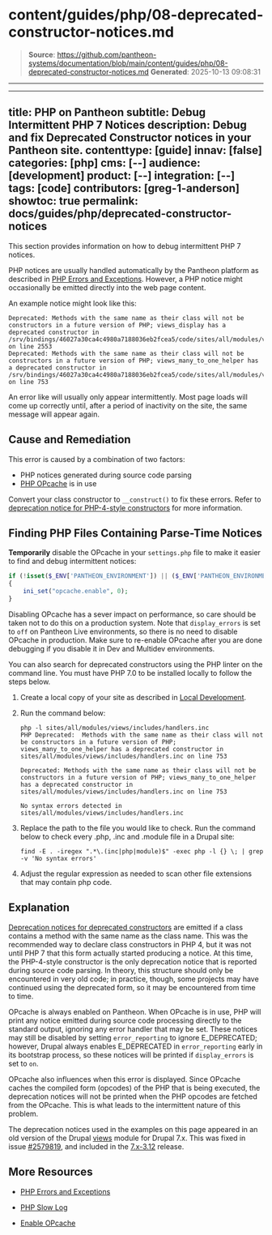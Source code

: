 # content/guides/php/08-deprecated-constructor-notices.md

> **Source**: https://github.com/pantheon-systems/documentation/blob/main/content/guides/php/08-deprecated-constructor-notices.md
> **Generated**: 2025-10-13 09:08:31

---

---
title: PHP on Pantheon
subtitle: Debug Intermittent PHP 7 Notices
description: Debug and fix Deprecated Constructor notices in your Pantheon site.
contenttype: [guide]
innav: [false]
categories: [php]
cms: [--]
audience: [development]
product: [--]
integration: [--]
tags: [code]
contributors: [greg-1-anderson]
showtoc: true
permalink: docs/guides/php/deprecated-constructor-notices
---

This section provides information on how to debug intermittent PHP 7 notices.

PHP notices are usually handled automatically by the Pantheon platform as described in [PHP Errors and Exceptions](/guides/php/php-errors). However, a PHP notice might occasionally be emitted directly into the web page content.

An example notice might look like this:

```none
Deprecated: Methods with the same name as their class will not be constructors in a future version of PHP; views_display has a deprecated constructor in /srv/bindings/46027a30ca4c4980a7188036eb2fcea5/code/sites/all/modules/views/includes/view.inc on line 2553
Deprecated: Methods with the same name as their class will not be constructors in a future version of PHP; views_many_to_one_helper has a deprecated constructor in /srv/bindings/46027a30ca4c4980a7188036eb2fcea5/code/sites/all/modules/views/includes/handlers.inc on line 753
```

An error like will usually only appear intermittently. Most page loads will come up correctly until, after a period of inactivity on the site, the same message will appear again.

## Cause and Remediation

This error is caused by a combination of two factors:

- PHP notices generated during source code parsing
- [PHP OPcache](https://www.php.net/manual/en/book.opcache.php) is in use

Convert your class constructor to `__construct()` to fix these errors. Refer to [deprecation notice for PHP-4-style constructors](https://secure.php.net/manual/en/migration70.deprecated.php#migration70.deprecated.php4-constructors) for more information.

## Finding PHP Files Containing Parse-Time Notices

**Temporarily** disable the OPcache in your `settings.php` file to make it easier to find and debug intermittent notices:

```php
if (!isset($_ENV['PANTHEON_ENVIRONMENT']) || ($_ENV['PANTHEON_ENVIRONMENT'] != 'live'))
{
    ini_set("opcache.enable", 0);
}
```

<Alert title="Warning" type="danger">

Disabling OPcache has a sever impact on performance, so care should be taken not to do this on a production system. Note that `display_errors` is set to `off` on Pantheon Live environments, so there is no need to disable OPcache in production. Make sure to re-enable OPcache after you are done debugging if you disable it in Dev and Multidev environments.

</Alert>

You can also search for deprecated constructors using the PHP linter on the command line. You must have PHP 7.0 to be installed locally to follow the steps below.

1. Create a local copy of your site as described in [Local Development](/guides/local-development).

1. Run the command below:

    ```bash{outputLines: 2-7}
    php -l sites/all/modules/views/includes/handlers.inc
    PHP Deprecated:  Methods with the same name as their class will not be constructors in a future version of PHP; views_many_to_one_helper has a deprecated constructor in sites/all/modules/views/includes/handlers.inc on line 753

    Deprecated: Methods with the same name as their class will not be constructors in a future version of PHP; views_many_to_one_helper has a deprecated constructor in sites/all/modules/views/includes/handlers.inc on line 753

    No syntax errors detected in sites/all/modules/views/includes/handlers.inc
    ```

1. Replace the path to the file you would like to check. Run the command below to check every .php, .inc and .module file in a Drupal site:

    ```bash{promptUser: user}
    find -E . -iregex ".*\.(inc|php|module)$" -exec php -l {} \; | grep -v 'No syntax errors'
    ```

1. Adjust the regular expression as needed to scan other file extensions that may contain php code.

## Explanation

[Deprecation notices for deprecated constructors](https://secure.php.net/manual/en/migration70.deprecated.php#migration70.deprecated.php4-constructors) are emitted if a class contains a method with the same name as the class name. This was the recommended way to declare class constructors in PHP 4, but it was not until PHP 7 that this form actually started producing a notice. At this time, the PHP-4-style constructor is the only deprecation notice that is reported during source code parsing. In theory, this structure should only be encountered in very old code; in practice, though, some projects may have continued using the deprecated form, so it may be encountered from time to time.

OPcache is always enabled on Pantheon. When OPcache is in use, PHP will print any notice emitted during source code processing directly to the standard output, ignoring any error handler that may be set. These notices may still be disabled by setting `error_reporting` to ignore E_DEPRECATED; however, Drupal always enables E_DEPRECATED in `error_reporting` early in its bootstrap process, so these notices will be printed if `display_errors` is set to `on`.

OPcache also influences when this error is displayed. Since OPcache caches the compiled form (opcodes) of the PHP that is being executed, the deprecation notices will not be printed when the PHP opcodes are fetched from the OPcache. This is what leads to the intermittent nature of this problem.

<Alert title="Note" type="info">

The deprecation notices used in the examples on this page appeared in an old version of the Drupal [views](https://www.drupal.org/project/views) module for Drupal 7.x. This was fixed in issue [#2579819](https://www.drupal.org/node/2579819), and included in the [7.x-3.12](https://www.drupal.org/project/views/releases/7.x-3.12) release.

</Alert>

## More Resources

- [PHP Errors and Exceptions](/guides/php/php-errors)

- [PHP Slow Log](/guides/php/php-slow-log)

- [Enable OPcache](/guides/frontend-performance/caching#enable-opcache)

